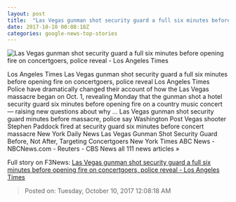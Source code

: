 ```yaml
---
layout: post
title:  "Las Vegas gunman shot security guard a full six minutes before opening fire on concertgoers, police reveal - Los Angeles Times"
date: 2017-10-10 00:08:18Z
categories: google-news-top-stories
---
```


![Las Vegas gunman shot security guard a full six minutes before opening fire on concertgoers, police reveal - Los Angeles Times](http://www.trbimg.com/img-59dc27a8/turbine/la-na-vegas-shooting-20171009)

Los Angeles Times Las Vegas gunman shot security guard a full six minutes before opening fire on concertgoers, police reveal Los Angeles Times Police have dramatically changed their account of how the Las Vegas massacre began on Oct. 1, revealing Monday that the gunman shot a hotel security guard six minutes before opening fire on a country music concert — raising new questions about why ... Las Vegas gunman shot security guard minutes before massacre, police say Washington Post Vegas shooter Stephen Paddock fired at security guard six minutes before concert massacre New York Daily News Las Vegas Gunman Shot Security Guard Before, Not After, Targeting Concertgoers New York Times ABC News - NBCNews.com - Reuters - CBS News all 111 news articles »


Full story on F3News: [Las Vegas gunman shot security guard a full six minutes before opening fire on concertgoers, police reveal - Los Angeles Times](http://www.f3nws.com/n/USBP3E)

> Posted on: Tuesday, October 10, 2017 12:08:18 AM
